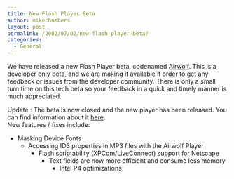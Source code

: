 ```yaml
---
title: New Flash Player Beta
author: mikechambers
layout: post
permalink: /2002/07/02/new-flash-player-beta/
categories:
  - General
---
```



We have released a new Flash Player beta, codenamed [Airwolf][1]. This is a developer only beta, and we are making it available it order to get any feedback or issues from the developer community. There is only a small turn time on this tech beta so your feedback in a quick and timely manner is much appreciated.

Update : The beta is now closed and the new player has been released. You can find information about it [here][2].  
New features / fixes include:  
  
*   Masking Device Fonts  
    *   Accessing ID3 properties in MP3 files with the Airwolf Player  
        *   Flash scriptability (XPCom/LiveConnect) support for Netscape  
            *   Text fields are now more efficient and consume less memory  
                *   Intel P4 optimizations </UL></p>

 [1]: http://tempest.macromedia.com/airwolf/
 [2]: http://radio.weblogs.com/0106797/2002/07/16.html#a207